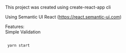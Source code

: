 This project was created using create-react-app cli <br>

Using Semantic UI React (https://react.semantic-ui.com)<br>

Features:<br>
Simple Validation<br>

<code>
 yarn start
</code>
